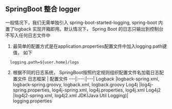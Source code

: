 ## SpringBoot 整合 logger

一般情况下，我们无需单独引入 spring-boot-started-logging, spring-boot 内置了logback 实现开箱即用。默认情况下， Spring Boot 的日志只输出到控制台
不写入任何日志文件中

1. 最简单的配置方式是在application.properties配置文件中加入logging.path键值， 如下
````
  logging.path=${user.home}/logs
````
2. 根据不同的日志系统， SpringBoot按照约定规则组织配置文件名加载日志配置文件
 日志框架 | 配置文件
---|:---:|---|
Logback   |logback-spring.xml, logback-spring.groovy, logback.xml, logback.groovy
Log4j     |log4j-spring.properties, log4j-spring.xml, log4j.properties, log4j.xml
Log4j2    |log4j2-spring.xml, log4j2.xml
JDK(Java Util Logging)| logging.properties
